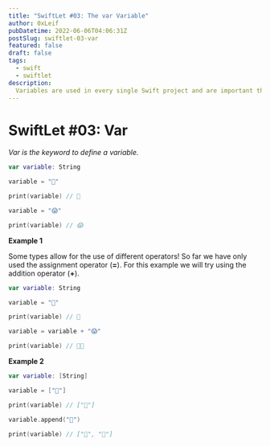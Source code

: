 ```yaml
---
title: "SwiftLet #03: The var Variable"
author: 0xLeif
pubDatetime: 2022-06-06T04:06:31Z
postSlug: swiftlet-03-var
featured: false
draft: false
tags:
  - swift
  - swiftlet
description:
  Variables are used in every single Swift project and are important things! They do a variety of work for us so take a peek and learn all about them.
---
```


# SwiftLet #03: Var
_Var is the keyword to define a variable._

```swift
var variable: String

variable = "👋"

print(variable) // 👋

variable = "😱"

print(variable) // 😱
```

**Example 1**

Some types allow for the use of different operators! So far we have only used the assignment operator (**=**). For this example we will try using the addition operator (**+**). 

```swift
var variable: String

variable = "👋"

print(variable) // 👋

variable = variable + "😱"

print(variable) // 👋😱
```

**Example 2**

```swift
var variable: [String]

variable = ["👋"]

print(variable) // ["👋"]

variable.append("🤪")

print(variable) // ["👋", "🤪"]
```
